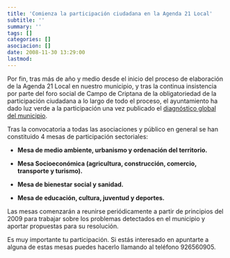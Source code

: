 ```yaml
---
title: 'Comienza la participación ciudadana en la Agenda 21 Local'
subtitle: ''
summary: ''
tags: []
categories: []
asociacion: []
date: 2008-11-30 13:29:00
lastmod:
---
```


Por fin, tras más de año y medio desde el inicio del proceso de elaboración de la Agenda 21 Local en nuestro municipio, y tras la continua insistencia por parte del foro social de Campo de Criptana de la obligatoriedad de la participación ciudadana a lo largo de todo el proceso,  el ayuntamiento ha dado luz verde a la participación una vez publicado el [diagnóstico global del municipio](art77). 

Tras la convocatoria a todas las asociaciones y público en general se han constituido 4 mesas de participación sectoriales:

-  **Mesa de medio ambiente, urbanismo y ordenación del territorio.**

-  **Mesa Socioeconómica (agricultura, construcción, comercio, transporte y turismo).** 

-  **Mesa de bienestar social y sanidad.**

-  **Mesa de educación, cultura, juventud y deportes.**

Las mesas comenzarán a reunirse periódicamente a partir de principios del 2009 para trabajar sobre los problemas detectados en el municipio y aportar propuestas para su resolución. 

Es muy importante tu participación. Si estás interesado en apuntarte a alguna de estas mesas puedes hacerlo llamando al teléfono 926560905.

